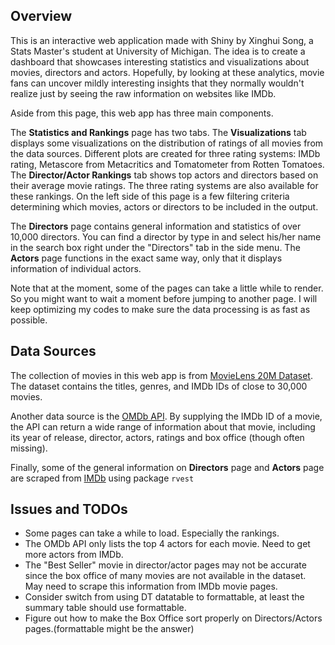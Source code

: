 ## Overview

This is an interactive web application made with Shiny by Xinghui Song, a Stats Master's student at University of Michigan. 
The idea is to create a dashboard that showcases interesting statistics and visualizations about movies, directors and actors.
Hopefully, by looking at these analytics, movie fans can uncover mildly interesting insights that they normally wouldn't realize
just by seeing the raw information on websites like IMDb. 

Aside from this page, this web app has three main components. 

The **Statistics and Rankings** page has two tabs. The **Visualizations** tab displays some visualizations on the distribution
of ratings of all movies from the data sources. Different plots are created for three rating systems: IMDb rating, Metascore from
Metacritics and Tomatometer from Rotten Tomatoes. The **Director/Actor Rankings** tab shows top actors and directors based on their
average movie ratings. The three rating systems are also available for these rankings. On the left side of this page is a few filtering
criteria determining which movies, actors or directors to be included in the output.

The **Directors** page contains general information and statistics of over 10,000 directors. You can find a director by type in and select
his/her name in the search box right under the "Directors" tab in the side menu. The **Actors** page functions in the exact same way,
only that it displays information of individual actors.

Note that at the moment, some of the pages can take a little while to render. So you might want to wait a moment before jumping to another
page. I will keep optimizing my codes to make sure the data processing is as fast as possible.

## Data Sources

The collection of movies in this web app is from [MovieLens 20M Dataset](https://grouplens.org/datasets/movielens/20m/). The dataset
contains the titles, genres, and IMDb IDs of close to 30,000 movies.

Another data source is the [OMDb API](http://www.omdbapi.com/). By supplying the IMDb ID of a movie, the API can return a wide range
of information about that movie, including its year of release, director, actors, ratings and box office (though often missing).

Finally, some of the general information on **Directors** page and **Actors** page are scraped from [IMDb](http://www.imdb.com/) using
package `rvest`

## Issues and TODOs

 + Some pages can take a while to load. Especially the rankings.
 + The OMDb API only lists the top 4 actors for each movie. Need to get more actors from IMDb.
 + The "Best Seller" movie in director/actor pages may not be accurate since the box office of many movies are not available in the dataset. May need to scrape this information from IMDb movie pages.
 + Consider switch from using DT datatable to formattable, at least the summary table should use formattable.
 + Figure out how to make the Box Office sort properly on Directors/Actors pages.(formattable might be the answer)
